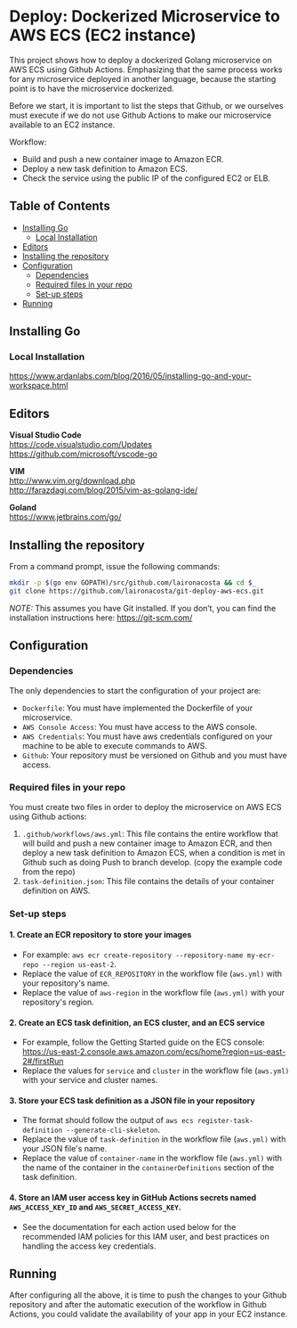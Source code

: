 # Deploy: Dockerized Microservice to AWS ECS (EC2 instance)
This project shows how to deploy a dockerized Golang microservice on AWS ECS using Github Actions. Emphasizing that the same process works for any microservice deployed in another language, because the starting point is to have the microservice dockerized.

Before we start, it is important to list the steps that Github, or we ourselves must execute if we do not use Github Actions to make our microservice available to an EC2 instance.

Workflow:

- Build and push a new container image to Amazon ECR.
- Deploy a new task definition to Amazon ECS.
- Check the service using the public IP of the configured EC2 or ELB.

## Table of Contents

- [Installing Go](#installing-go)
    - [Local Installation](#local-installation)
- [Editors](#editors)
- [Installing the repository](#installing-the-repository)
- [Configuration](#configuration)
    - [Dependencies](#dependencies)
    - [Required files in your repo](#required-files-in-your-repo)
    - [Set-up steps](#set-up-steps)
- [Running](#running)

## Installing Go

### Local Installation

https://www.ardanlabs.com/blog/2016/05/installing-go-and-your-workspace.html

## Editors

**Visual Studio Code**  
https://code.visualstudio.com/Updates  
https://github.com/microsoft/vscode-go

**VIM**  
http://www.vim.org/download.php  
http://farazdagi.com/blog/2015/vim-as-golang-ide/

**Goland**  
https://www.jetbrains.com/go/

## Installing the repository

From a command prompt, issue the following commands:

```sh
mkdir -p $(go env GOPATH)/src/github.com/laironacosta && cd $_
git clone https://github.com/laironacosta/git-deploy-aws-ecs.git
```

*NOTE:* This assumes you have Git installed.  If you don’t, you can find the installation instructions here: https://git-scm.com/

## Configuration

### Dependencies 

The only dependencies to start the configuration of your project are:

- `Dockerfile`: You must have implemented the Dockerfile of your microservice.
- `AWS Console Access`: You must have access to the AWS console.
- `AWS Credentials`: You must have aws credentials configured on your machine to be able to execute commands to AWS.
- `Github`: Your repository must be versioned on Github and you must have access.

### Required files in your repo

You must create two files in order to deploy the microservice on AWS ECS using Github actions:

1. `.github/workflows/aws.yml`: This file contains the entire workflow that will build and push a new container image to Amazon ECR, and then deploy a new task definition to Amazon ECS, when a condition is met in Github such as doing Push to branch develop. (copy the example code from the repo)
2. `task-definition.json`: This file contains the details of your container definition on AWS.

### Set-up steps

#### 1. Create an ECR repository to store your images
- For example: `aws ecr create-repository --repository-name my-ecr-repo --region us-east-2`.
- Replace the value of `ECR_REPOSITORY` in the workflow file (`aws.yml)` with your repository's name.
- Replace the value of `aws-region` in the workflow file (`aws.yml)` with your repository's region.

#### 2. Create an ECS task definition, an ECS cluster, and an ECS service
- For example, follow the Getting Started guide on the ECS console: https://us-east-2.console.aws.amazon.com/ecs/home?region=us-east-2#/firstRun
- Replace the values for `service` and `cluster` in the workflow file (`aws.yml)` with your service and cluster names.

#### 3. Store your ECS task definition as a JSON file in your repository
- The format should follow the output of `aws ecs register-task-definition --generate-cli-skeleton`.
- Replace the value of `task-definition` in the workflow file (`aws.yml)` with your JSON file's name.
- Replace the value of `container-name` in the workflow file (`aws.yml)` with the name of the container in the `containerDefinitions` section of the task definition.

#### 4. Store an IAM user access key in GitHub Actions secrets named `AWS_ACCESS_KEY_ID` and `AWS_SECRET_ACCESS_KEY`.
- See the documentation for each action used below for the recommended IAM policies for this IAM user, and best practices on handling the access key credentials.

## Running

After configuring all the above, it is time to push the changes to your Github repository and after the automatic execution of the workflow in Github Actions, you could validate the availability of your app in your EC2 instance.